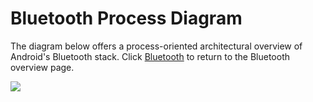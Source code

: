 # Bluetooth Process Diagram #

The diagram below offers a process-oriented architectural overview of Android's Bluetooth stack. Click [Bluetooth](bluetooth.html) to return to the Bluetooth overview page.

<img src="/images/androidBluetoothProcessDiagram.jpg">
